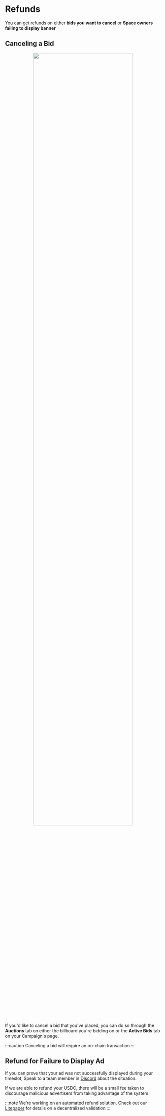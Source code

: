 # Refunds

You can get refunds on either **bids you want to cancel** or **Space owners failing to display banner**

## Canceling a Bid

<center><img height="80%" width="80%" src="https://i.imgur.com/2hPo4jF.jpg" /></center>

If you'd like to cancel a bid that you've placed, you can do so through the **Auctions** tab on either the billboard you're bidding on or the **Active Bids** tab on your Campaign's page.

:::caution
Canceling a bid will require an on-chain transaction
:::

## Refund for Failure to Display Ad

If you can prove that your ad was not successfully displayed during your timeslot, Speak to a team member in [Discord](https://discord.gg/4Jc3XhM5mp) about the situation.

If we are able to refund your USDC, there will be a small fee taken to discourage malicious advertisers from taking advantage of the system.

:::note 
We're working on an automated refund solution. Check out our [Litepaper](../../about/litepaper#zesty-market-protocol) for details on a decentralized validation
:::
